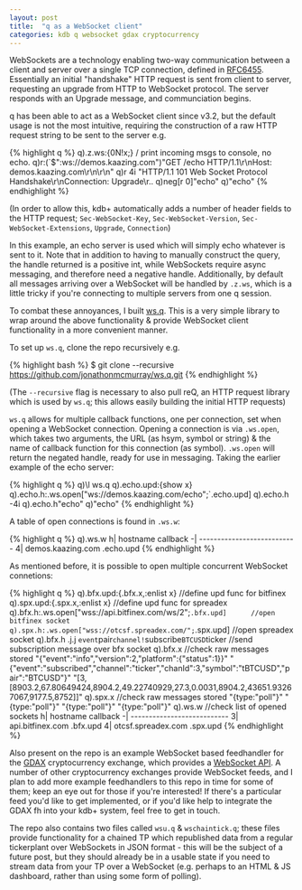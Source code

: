 ```yaml
---
layout: post
title:  "q as a WebSocket client"
categories: kdb q websocket gdax cryptocurrency
---
```


WebSockets are a technology enabling two-way communication between a client and
server over a single TCP connection, defined in [RFC6455][rfc6455]. Essentially
an initial "handshake" HTTP request is sent from client to server, requesting
an upgrade from HTTP to WebSocket protocol. The server responds with an Upgrade
message, and communciation begins.

q has been able to act as a WebSocket client since v3.2, but the default usage
is not the most intuitive, requiring the construction of a raw HTTP request
string to be sent to the server e.g.

{% highlight q %}
q).z.ws:{0N!x;} / print incoming msgs to console, no echo.
q)r:(`$":ws://demos.kaazing.com")"GET /echo HTTP/1.1\r\nHost: demos.kaazing.com\r\n\r\n"
q)r
4i
"HTTP/1.1 101 Web Socket Protocol Handshake\r\nConnection: Upgrade\r..
q)neg[r 0]"echo"
q)"echo"
{% endhighlight %}

(In order to allow this, kdb+ automatically adds a number of header fields to
the HTTP request; `Sec-WebSocket-Key`, `Sec-WebSocket-Version`, 
`Sec-WebSocket-Extensions`, `Upgrade`, `Connection`)

In this example, an echo server is used which will simply echo whatever is sent
to it. Note that in addition to having to manually construct the query, the
handle returned is a positive int, while WebSockets require async messaging,
and therefore need a negative handle. Additionally, by default all messages
arriving over a WebSocket will be handled by `.z.ws`, which is a little tricky
if you're connecting to multiple servers from one q session.

To combat these annoyances, I built [ws.q][wsq-repo]. This is a very simple
library to wrap around the above functionality & provide WebSocket client
functionality in a more convenient manner.

To set up `ws.q`, clone the repo recursively e.g.

{% highlight bash %}
$ git clone --recursive https://github.com/jonathonmcmurray/ws.q.git
{% endhighlight %}

(The `--recursive` flag is necessary to also pull reQ, an HTTP request library
which is used by `ws.q`; this allows easily building the initial HTTP requests)

`ws.q` allows for multiple callback functions, one per connection, set when
opening a WebSocket connection. Opening a connection is via `.ws.open`, which
takes two arguments, the URL (as hsym, symbol or string) & the name of callback
function for this connection (as symbol). `.ws.open` will return the negated
handle, ready for use in messaging. Taking the earlier example of the echo
server:

{% highlight q %}
q)\l ws.q
q).echo.upd:{show x}
q).echo.h:.ws.open["ws://demos.kaazing.com/echo";`.echo.upd]
q).echo.h
-4i
q).echo.h"echo"
q)"echo"
{% endhighlight %}

A table of open connections is found in `.ws.w`:

{% highlight q %}
q).ws.w
h| hostname          callback
-| ---------------------------
4| demos.kaazing.com .echo.upd
{% endhighlight %}

As mentioned before, it is possible to open multiple concurrent WebSocket
connetions:

{% highlight q %}
q).bfx.upd:{.bfx.x,:enlist x}                                   //define upd func for bitfinex
q).spx.upd:{.spx.x,:enlist x}                                   //define upd func for spreadex
q).bfx.h:.ws.open["wss://api.bitfinex.com/ws/2";`.bfx.upd]      //open bitfinex socket
q).spx.h:.ws.open["wss://otcsf.spreadex.com/";`.spx.upd]        //open spreadex socket
q).bfx.h .j.j `event`pair`channel!`subscribe`BTCUSD`ticker      //send subscription message over bfx socket
q).bfx.x                                                        //check raw messages stored
"{\"event\":\"info\",\"version\":2,\"platform\":{\"status\":1}}"
"{\"event\":\"subscribed\",\"channel\":\"ticker\",\"chanId\":3,\"symbol\":\"tBTCUSD\",\"pair\":\"BTCUSD\"}"
"[3,[8903.2,67.80649424,8904.2,49.22740929,27.3,0.0031,8904.2,43651.93267067,9177.5,8752]]"
q).spx.x                                                        //check raw messages stored
"{type:\"poll\"}"
"{type:\"poll\"}"
"{type:\"poll\"}"
"{type:\"poll\"}"
q).ws.w                                                         //check list of opened sockets
h| hostname           callback
-| ---------------------------
3| api.bitfinex.com   .bfx.upd
4| otcsf.spreadex.com .spx.upd
{% endhighlight %}

Also present on the repo is an example WebSocket based feedhandler for the
[GDAX][gdax] cryptocurrency exchange, which provides a [WebSocket API][gxapi].
A number of other cryptocurrency exchanges provide WebSocket feeds, and I plan
to add more example feedhandlers to this repo in time for some of them; keep an
eye out for those if you're interested! If there's a particular feed you'd like
to get implemented, or if you'd like help to integrate the GDAX fh into your
kdb+ system, feel free to get in touch.

The repo also contains two files called `wsu.q` & `wschaintick.q`; these files
provide functionality for a chained TP which republished data from a regular
tickerplant over WebSockets in JSON format - this will be the subject of a 
future post, but they should already be in a usable state if you need to stream
data from your TP over a WebSocket (e.g. perhaps to an HTML & JS dashboard,
rather than using some form of polling).

[rfc6455]:       https://tools.ietf.org/html/rfc6455
[wsq-repo]:      https://github.com/jonathonmcmurray/ws.q
[gdax]:          https://www.gdax.com/
[gxapi]:         https://docs.gdax.com/#websocket-feed
